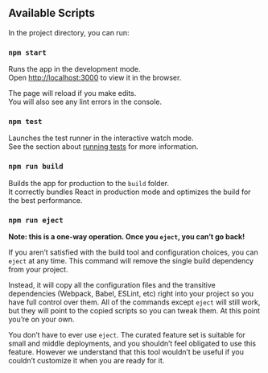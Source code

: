 <!-- !!!!项目应用开发笔记!!!! -->

<!--一、项目准备 -->
<!--
1. 项目介绍
2. 技术选型
3. 前端路由
4. API/接口
 -->

 <!-- 二. 环境搭建与验证 -->
<!-- 
1.脚手架搭建项目，初始化环境 ，git管理
-- 脚手架搭建
-- npm start验证
2.服务器后台搭建，初始化app.js及路由管理 
--express框架下载+body-parser解析post请求模块下载
--app.js和router.js初始化
--nodemon app.js验证
1. mongodb数据库和mogoose模块引入，使用node操作mondogb数据库
-- mongodb下载启动服务
-- mongoose模块下载
-- 初始化环境
-- 操作数据库验证
4. 前后台简单交互验证 
-- axios请求封装
-- 注意：可能会碰到跨域请求返错，需要在后端设置:--可以总结记入踩坑笔记
res.setHeader("Access-Control-Allow-Origin","*")
除此之外，还有JSONP，HTTP Proxy代理的方式，需要知晓
5. 基本目录设计,normalize.css样式管理
6. 引入antd(可选,按需引入样式（优化，可记录笔记）和自定义主题)，引入router路由管理
 -->

 <!-- 三. 项目login模块设计及开发 -->
<!--
1. 静态界面设计，引入antd From表单样式
--如何使该背景图片大小也实现响应式 ？?--问题
--原网站优化：输入邮箱时校验是否为邮箱

2. 难点：表单验证（规则的声明式验证rules+自定义验证validator，和点击提交时验证；）
可继续搜索其他普通实现方式，并总结计入笔记

3. 重点：表单数据收集 ()
4. 表单提交 (POST请求，携带请求体参数)
--后台处理POST请求有问题，待修复；暂时先使用GET请求，并且可以实现校验的功能
5. 前后台交互：
API文档（平台接口+应用接口）
容联云通讯平台短信发送接口
postman工具测试接口（需下载）
ajax/axios网络请求模块封装,后台返回的是JSON数据
跨域请求处理方式
优化：async/await优化请求模块，以同步编码方式实现异步流程，不再使用then来解析！--注意catch捕获异常
优化：异常的统一处理：在封装请求模块时即进行捕获，新建Promise对象，使用antd的message.error来获取
登录请求成功：message.success，然后跳转到管理界面：this.props.history.replace()
重难点：维持用户登录与自动登录的实现：localStorage方式 -- 放在untils中
-->

<!-- 四. 项目admin模块设计及开发  -->
<!-- 
1. 界面布局设计--antd组件或自行设计
--局部样式的实现（记录踩坑笔记）
Vue中局部CSS样式通过scoped；
在React中，(必须使用类选择器)，可以通过将css/less/scss等文件命名为xxx.module.css，然后引入时需要使用import styles(自定义) from "...scss'，使用时要这样写：className={styles.container}
--左侧表单箭头，可以利用iconfont等图标，或伪元素的方式实现（写入踩坑笔记）
-- 导航菜单栏动态显示方法（menuConfig.js文件）
-- 天气情况通过JSONP请求调用 ,时间通过格式化日期调用，同时在生命周期函数中，动态显示事件，天气与方法
-- Vue和React中禁止eslint方法（写入踩坑笔记）
-- 退出登录功能，借助antd里的modal组件函数，点击OK后依次清除数据并跳转（this问题)；注意：要在卸载生命周期时清除定时器函数
-- JS如何判断对象为空问题???
2. 路由设计和默认界面设置（Redirect To）
3. 重难点：菜单列表的动态设计。封装到数组中，通过map遍历和递归调用（我的项目组没有用到）
4. 内部招聘和内部推荐界面设计
-- 在实现职位获取的前后端交互时, 遍历职位列表时，forEach无返回值不能设置return，map有返回值可以设置return(写入踩坑笔记)
-- 关于分页效果等，可利用ant-d UI组件库的table组件来实现--研究下，可以2个界面分别为手动和ant-d
-- table组件真香！！！！！！！ 另外，修改内部.ant-table的样式方法（写入踩坑笔记）
-- 所属机构展示时数组的去重，利用new Set();-(写入踩坑笔记)
-- 以及优化：所属机构默认一部分，当有新增时也会显示添加？？算是吧
-- 点击所属机构时返回对应职位列表
-- 展开所有部门的功能实现，checked属性来实现,非常依赖~，只能选择后面的,为什么不支持父级选择器/前面的兄弟选择器等，这里略坑啊。。。-(写入踩坑笔记)
-- componentWillMount和componentDidMount的区别？？？
1. 职位管理界面设计
-- 在jsx中遍历绑定事件时，应该采用 （写入踩坑笔记）
如何向事件回调函数中传递参数？？？：先定义一个匿名函数，在函数中调用处理的函数并传入数据
<td><button onClick={()=>this.recommdsDelete(item._id)}>删除</button></td> 
而不是 <td><button onClick={this.recommdsDelete(item._id)}>删除</button></td> --渲染时会被直接调用
-- 受控组件与非受控组件的2种实现方式，不错；思考：设置默认值的2种方式？
-- 点击添加职位后，刷新界面的2种方式，1种是直接基于原状态更新[...,sss],另外1种是重新请求界面；哪种好些？？
-- 添加和修改界面的实现，利用modal组件，visiable设置为1个值即可
--遗留问题：每次点击新增、删除等时的页面刷新问题，和滚动区域问题，样式问题（待解决后写入踩坑笔记）
-- 遗留问题：// timeout:5000  开启后职位管理界面会卡死？

2. 角色管理界面设计
--card 组件设计
--在引入的子组件上，无法直接设置CSS样式？？？需要props传入display值？--（确认后计入踩坑笔记）
-- 子组件中，props的值如何修改，readOnly??除了传递到state之外（写入踩坑笔记）
-- 在使用react是，常常需要在一个组件传入的props更新时重新渲染该组件，常用的方法是在componentWillRecevieProps中将新的props更新到组件的state中（这种state被称为派生状态），从而实现重新渲染;
componentWillReceiveProps(nextProps){
    this.setState({
        user:nextProps.user
    })
}
--在子组件中点击新增属性后并成功后，重新调用父组件中的角色请求函数：采用事件发布和订阅方式（写入踩坑笔记）
--点击单选框后，新增组件再次显示出来
 -->



## Available Scripts

In the project directory, you can run:

### `npm start`

Runs the app in the development mode.<br>
Open [http://localhost:3000](http://localhost:3000) to view it in the browser.

The page will reload if you make edits.<br>
You will also see any lint errors in the console.

### `npm test`

Launches the test runner in the interactive watch mode.<br>
See the section about [running tests](https://facebook.github.io/create-react-app/docs/running-tests) for more information.

### `npm run build`

Builds the app for production to the `build` folder.<br>
It correctly bundles React in production mode and optimizes the build for the best performance.

### `npm run eject`

**Note: this is a one-way operation. Once you `eject`, you can’t go back!**

If you aren’t satisfied with the build tool and configuration choices, you can `eject` at any time. This command will remove the single build dependency from your project.

Instead, it will copy all the configuration files and the transitive dependencies (Webpack, Babel, ESLint, etc) right into your project so you have full control over them. All of the commands except `eject` will still work, but they will point to the copied scripts so you can tweak them. At this point you’re on your own.

You don’t have to ever use `eject`. The curated feature set is suitable for small and middle deployments, and you shouldn’t feel obligated to use this feature. However we understand that this tool wouldn’t be useful if you couldn’t customize it when you are ready for it.
